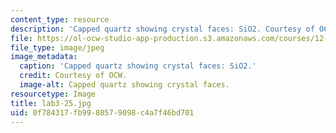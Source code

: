 ```yaml
---
content_type: resource
description: 'Capped quartz showing crystal faces: SiO2. Courtesy of OCW.'
file: https://ol-ocw-studio-app-production.s3.amazonaws.com/courses/12-108-structure-of-earth-materials-fall-2004/0f784317fb9980579098c4a7f46bd701_lab3-25.jpg
file_type: image/jpeg
image_metadata:
  caption: 'Capped quartz showing crystal faces: SiO2.'
  credit: Courtesy of OCW.
  image-alt: Capped quartz showing crystal faces.
resourcetype: Image
title: lab3-25.jpg
uid: 0f784317-fb99-8057-9098-c4a7f46bd701
---
```

